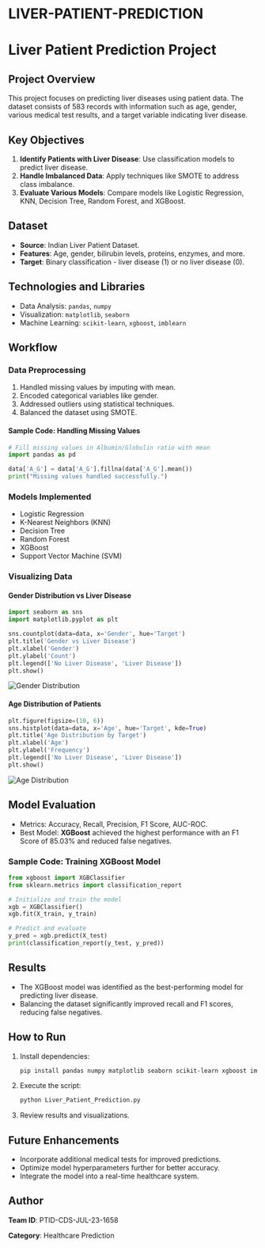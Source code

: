 # LIVER-PATIENT-PREDICTION
# Liver Patient Prediction Project

## Project Overview
This project focuses on predicting liver diseases using patient data. The dataset consists of 583 records with information such as age, gender, various medical test results, and a target variable indicating liver disease.

## Key Objectives
1. **Identify Patients with Liver Disease**: Use classification models to predict liver disease.
2. **Handle Imbalanced Data**: Apply techniques like SMOTE to address class imbalance.
3. **Evaluate Various Models**: Compare models like Logistic Regression, KNN, Decision Tree, Random Forest, and XGBoost.

## Dataset
- **Source**: Indian Liver Patient Dataset.
- **Features**: Age, gender, bilirubin levels, proteins, enzymes, and more.
- **Target**: Binary classification - liver disease (1) or no liver disease (0).

## Technologies and Libraries
- Data Analysis: `pandas`, `numpy`
- Visualization: `matplotlib`, `seaborn`
- Machine Learning: `scikit-learn`, `xgboost`, `imblearn`

## Workflow
### Data Preprocessing
1. Handled missing values by imputing with mean.
2. Encoded categorical variables like gender.
3. Addressed outliers using statistical techniques.
4. Balanced the dataset using SMOTE.

#### Sample Code: Handling Missing Values
```python
# Fill missing values in Albumin/Globulin ratio with mean
import pandas as pd

data['A_G'] = data['A_G'].fillna(data['A_G'].mean())
print("Missing values handled successfully.")
```

### Models Implemented
- Logistic Regression
- K-Nearest Neighbors (KNN)
- Decision Tree
- Random Forest
- XGBoost
- Support Vector Machine (SVM)

### Visualizing Data
#### Gender Distribution vs Liver Disease
```python
import seaborn as sns
import matplotlib.pyplot as plt

sns.countplot(data=data, x='Gender', hue='Target')
plt.title('Gender vs Liver Disease')
plt.xlabel('Gender')
plt.ylabel('Count')
plt.legend(['No Liver Disease', 'Liver Disease'])
plt.show()
```

![Gender Distribution](./images/gender_vs_disease.png)

#### Age Distribution of Patients
```python
plt.figure(figsize=(10, 6))
sns.histplot(data=data, x='Age', hue='Target', kde=True)
plt.title('Age Distribution by Target')
plt.xlabel('Age')
plt.ylabel('Frequency')
plt.legend(['No Liver Disease', 'Liver Disease'])
plt.show()
```

![Age Distribution](./images/age_distribution.png)

## Model Evaluation
- Metrics: Accuracy, Recall, Precision, F1 Score, AUC-ROC.
- Best Model: **XGBoost** achieved the highest performance with an F1 Score of 85.03% and reduced false negatives.

### Sample Code: Training XGBoost Model
```python
from xgboost import XGBClassifier
from sklearn.metrics import classification_report

# Initialize and train the model
xgb = XGBClassifier()
xgb.fit(X_train, y_train)

# Predict and evaluate
y_pred = xgb.predict(X_test)
print(classification_report(y_test, y_pred))
```

## Results
- The XGBoost model was identified as the best-performing model for predicting liver disease.
- Balancing the dataset significantly improved recall and F1 scores, reducing false negatives.

## How to Run
1. Install dependencies:
   ```bash
   pip install pandas numpy matplotlib seaborn scikit-learn xgboost imbalanced-learn
   ```
2. Execute the script:
   ```bash
   python Liver_Patient_Prediction.py
   ```
3. Review results and visualizations.

## Future Enhancements
- Incorporate additional medical tests for improved predictions.
- Optimize model hyperparameters further for better accuracy.
- Integrate the model into a real-time healthcare system.

## Author
**Team ID**: PTID-CDS-JUL-23-1658

**Category**: Healthcare Prediction
